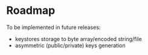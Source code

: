 # Roadmap

To be implemented in future releases:

* keystores storage to byte array/encoded string/file
* asymmetric \(public/private\) keys generation

